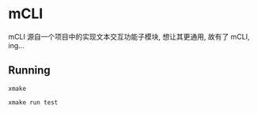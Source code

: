 # mCLI

mCLI 源自一个项目中的实现文本交互功能子模块, 想让其更通用, 故有了 mCLI, ing...

## Running

```
xmake 

xmake run test
```